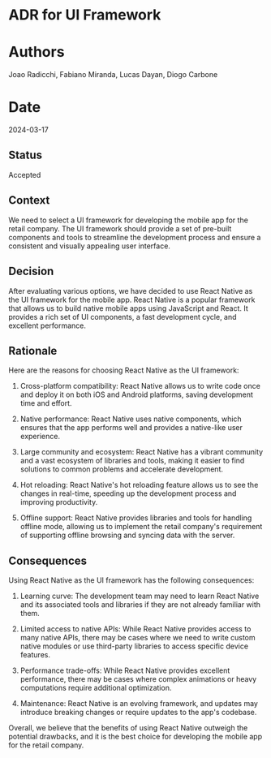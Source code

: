# ADR for UI Framework

# Authors

Joao Radicchi, Fabiano Miranda, Lucas Dayan, Diogo Carbone

# Date

2024-03-17

## Status

Accepted

## Context

We need to select a UI framework for developing the mobile app for the retail company. The UI framework should provide a set of pre-built components and tools to streamline the development process and ensure a consistent and visually appealing user interface.

## Decision

After evaluating various options, we have decided to use React Native as the UI framework for the mobile app. React Native is a popular framework that allows us to build native mobile apps using JavaScript and React. It provides a rich set of UI components, a fast development cycle, and excellent performance.

## Rationale

Here are the reasons for choosing React Native as the UI framework:

1. Cross-platform compatibility: React Native allows us to write code once and deploy it on both iOS and Android platforms, saving development time and effort.

2. Native performance: React Native uses native components, which ensures that the app performs well and provides a native-like user experience.

3. Large community and ecosystem: React Native has a vibrant community and a vast ecosystem of libraries and tools, making it easier to find solutions to common problems and accelerate development.

4. Hot reloading: React Native's hot reloading feature allows us to see the changes in real-time, speeding up the development process and improving productivity.

5. Offline support: React Native provides libraries and tools for handling offline mode, allowing us to implement the retail company's requirement of supporting offline browsing and syncing data with the server.

## Consequences

Using React Native as the UI framework has the following consequences:

1. Learning curve: The development team may need to learn React Native and its associated tools and libraries if they are not already familiar with them.

2. Limited access to native APIs: While React Native provides access to many native APIs, there may be cases where we need to write custom native modules or use third-party libraries to access specific device features.

3. Performance trade-offs: While React Native provides excellent performance, there may be cases where complex animations or heavy computations require additional optimization.

4. Maintenance: React Native is an evolving framework, and updates may introduce breaking changes or require updates to the app's codebase.

Overall, we believe that the benefits of using React Native outweigh the potential drawbacks, and it is the best choice for developing the mobile app for the retail company.
